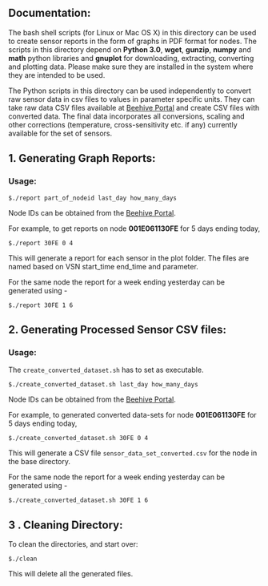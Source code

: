 ## Documentation:

The bash shell scripts (for Linux or Mac OS X) in this directory can be used to create sensor reports in the form of graphs in 
PDF format for nodes. The scripts in this directory depend on **Python 3.0**, **wget**, **gunzip**, **numpy** and **math** python libraries and **gnuplot** for downloading, extracting, converting and plotting data. Please make sure they are installed in the system where they are intended to be used. 

The Python scripts in this directory can be used independently to convert raw sensor data in csv files to values in parameter specific 
units. They can take raw data CSV files available at [Beehive Portal](http://beehive1.mcs.anl.gov/) and create CSV files with converted data. The final data incorporates all conversions, scaling and other corrections (temperature, cross-sensitivity etc. if any) currently available for the set of sensors. 


## 1. Generating Graph Reports:

### Usage: 

`$./report part_of_nodeid last_day how_many_days`

Node IDs can be obtained from the [Beehive Portal](http://beehive1.mcs.anl.gov/).

For example, to get reports on node **001E061130FE** for 5 days ending today, 

`$./report 30FE 0 4`

This will generate a report for each sensor in the plot folder. The files are named 
based on VSN start_time end_time and parameter. 

For the same node the report for a week ending yesterday can be generated using - 

`$./report 30FE 1 6`

## 2. Generating Processed Sensor CSV files:

### Usage: 

The `create_converted_dataset.sh` has to set as executable.

`$./create_converted_dataset.sh last_day how_many_days`

Node IDs can be obtained from the [Beehive Portal](http://beehive1.mcs.anl.gov/).

For example, to generated converted data-sets for node **001E061130FE** for 5 days ending today, 

`$./create_converted_dataset.sh 30FE 0 4`

This will generate a CSV file `sensor_data_set_converted.csv` for the node in the base directory. 

For the same node the report for a week ending yesterday can be generated using - 

`$./create_converted_dataset.sh 30FE 1 6`


## 3 . Cleaning Directory:

To clean the directories, and start over: 

`$./clean`

This will delete all the generated files. 







